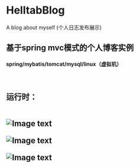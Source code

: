 # HelltabBlog
A blog about myself (个人日志发布展示)

<h2>基于spring mvc模式的个人博客实例<br>
  <h4>spring/mybatis/tomcat/mysql/linux（虚拟机）
  <br><br><br>





<h2>运行时：
<br><br>

![Image text](https://github.com/Helltab/HelltabBlog/blob/master/images/blog04.jpg)

![Image text](https://github.com/Helltab/HelltabBlog/blob/master/images/blog02.jpg)

![Image text](https://github.com/Helltab/HelltabBlog/blob/master/images/blog03.jpg)
